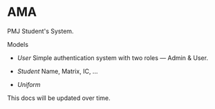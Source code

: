 # AMA
PMJ Student's System.

Models
- *User*
Simple authentication system with two roles — Admin &amp; User.

- *Student*
Name, Matrix, IC, ...

- *Uniform*

This docs will be updated over time.





